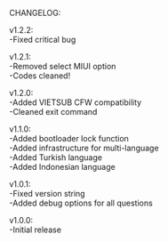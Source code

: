 CHANGELOG:  
  
v1.2.2:  
-Fixed critical bug  
  
v1.2.1:  
-Removed select MIUI option  
-Codes cleaned!  
  
v1.2.0:  
-Added VIETSUB CFW compatibility  
-Cleaned exit command  
  
v1.1.0:  
-Added bootloader lock function  
-Added infrastructure for multi-language  
-Added Turkish language  
-Added Indonesian language  
  
v1.0.1:  
-Fixed version string  
-Added debug options for all questions  
  
v1.0.0:  
-Initial release
  
